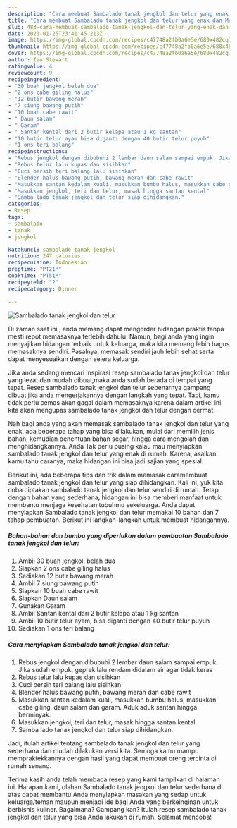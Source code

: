 ```yaml
---
description: "Cara membuat Sambalado tanak jengkol dan telur yang enak dan Mudah Dibuat"
title: "Cara membuat Sambalado tanak jengkol dan telur yang enak dan Mudah Dibuat"
slug: 483-cara-membuat-sambalado-tanak-jengkol-dan-telur-yang-enak-dan-mudah-dibuat
date: 2021-01-25T23:41:45.213Z
image: https://img-global.cpcdn.com/recipes/c47748a2fb0a6e5e/680x482cq70/sambalado-tanak-jengkol-dan-telur-foto-resep-utama.jpg
thumbnail: https://img-global.cpcdn.com/recipes/c47748a2fb0a6e5e/680x482cq70/sambalado-tanak-jengkol-dan-telur-foto-resep-utama.jpg
cover: https://img-global.cpcdn.com/recipes/c47748a2fb0a6e5e/680x482cq70/sambalado-tanak-jengkol-dan-telur-foto-resep-utama.jpg
author: Ian Stewart
ratingvalue: 4
reviewcount: 9
recipeingredient:
- "30 buah jengkol belah dua"
- "2 ons cabe giling halus"
- "12 butir bawang merah"
- "7 siung bawang putih"
- "10 buah cabe rawit"
- " Daun salam"
- " Garam"
- " Santan kental dari 2 butir kelapa atau 1 kg santan"
- "10 butir telur ayam bisa diganti dengan 40 butir telur puyuh"
- "1 ons teri balang"
recipeinstructions:
- "Rebus jengkol dengan dibubuhi 2 lembar daun salam sampai empuk. Jika sudah empuk, geprek lalu rendam didalam air agar tidak keras"
- "Rebus telur lalu kupas dan sisihkan"
- "Cuci bersih teri balang lalu sisihkan"
- "Blender halus bawang putih, bawang merah dan cabe rawit"
- "Masukkan santan kedalam kuali, masukkan bumbu halus, masukkan cabe giling, daun salam dan garam. Aduk aduk santan hingga berminyak."
- "Masukkan jengkol, teri dan telur, masak hingga santan kental"
- "Samba lado tanak jengkol dan telur siap dihidangkan."
categories:
- Resep
tags:
- sambalado
- tanak
- jengkol

katakunci: sambalado tanak jengkol 
nutrition: 247 calories
recipecuisine: Indonesian
preptime: "PT21M"
cooktime: "PT51M"
recipeyield: "2"
recipecategory: Dinner

---
```



![Sambalado tanak jengkol dan telur](https://img-global.cpcdn.com/recipes/c47748a2fb0a6e5e/680x482cq70/sambalado-tanak-jengkol-dan-telur-foto-resep-utama.jpg)

Di zaman  saat ini , anda memang dapat mengorder hidangan praktis tanpa mesti repot memasaknya terlebih dahulu. Namun, bagi anda yang ingin menyajikan hidangan terbaik untuk keluarga, maka kita memang lebih bagus memasaknya sendiri. Pasalnya, memasak sendiri jauh lebih sehat serta dapat menyesuaikan dengan selera keluarga.

Jika anda sedang mencari inspirasi resep sambalado tanak jengkol dan telur yang lezat dan mudah dibuat,maka anda sudah berada di tempat yang tepat. Resep sambalado tanak jengkol dan telur  sebenarnya gampang dibuat jika anda mengerjakannya dengan langkah yang tepat. Tapi, kamu tidak perlu cemas akan gagal dalam memasaknya 
karena dalam artikel ini kita akan mengupas sambalado tanak jengkol dan telur dengan cermat.  



Nah bagi anda yang akan memasak sambalado tanak jengkol dan telur yang enak, ada beberapa tahap yang bisa dilakukan, mulai dari memilih jenis bahan, kemudian penentuan bahan segar, hingga cara mengolah dan menghidangkannya. Anda Tak perlu pusing kalau mau menyiapkan sambalado tanak jengkol dan telur yang enak di rumah. Karena, asalkan kamu  tahu caranya, maka hidangan ini bisa jadi sajian yang spesial.

Berikut ini, ada beberapa tips dan trik dalam memasak caramembuat sambalado tanak jengkol dan telur yang siap dihidangkan. Kali ini, yuk kita coba ciptakan sambalado tanak jengkol dan telur sendiri di rumah. Tetap dengan bahan yang sederhana, hidangan ini bisa memberi manfaat untuk membantu menjaga kesehatan tubuhmu sekeluarga. Anda dapat menyiapkan Sambalado tanak jengkol dan telur memakai 10 bahan dan 7 tahap pembuatan. Berikut ini langkah-langkah untuk membuat hidangannya.

<!--inarticleads1-->

##### Bahan-bahan dan bumbu yang diperlukan dalam pembuatan Sambalado tanak jengkol dan telur:

1. Ambil 30 buah jengkol, belah dua
1. Siapkan 2 ons cabe giling halus
1. Sediakan 12 butir bawang merah
1. Ambil 7 siung bawang putih
1. Siapkan 10 buah cabe rawit
1. Siapkan  Daun salam
1. Gunakan  Garam
1. Ambil  Santan kental dari 2 butir kelapa atau 1 kg santan
1. Ambil 10 butir telur ayam, bisa diganti dengan 40 butir telur puyuh
1. Sediakan 1 ons teri balang




<!--inarticleads2-->

##### Cara menyiapkan Sambalado tanak jengkol dan telur:

1. Rebus jengkol dengan dibubuhi 2 lembar daun salam sampai empuk. Jika sudah empuk, geprek lalu rendam didalam air agar tidak keras
1. Rebus telur lalu kupas dan sisihkan
1. Cuci bersih teri balang lalu sisihkan
1. Blender halus bawang putih, bawang merah dan cabe rawit
1. Masukkan santan kedalam kuali, masukkan bumbu halus, masukkan cabe giling, daun salam dan garam. Aduk aduk santan hingga berminyak.
1. Masukkan jengkol, teri dan telur, masak hingga santan kental
1. Samba lado tanak jengkol dan telur siap dihidangkan.




Jadi, itulah artikel tentang  sambalado tanak jengkol dan telur  yang sederhana dan mudah dilakukan versi kita. Semoga kamu mampu mempraktekkannya dengan hasil yang dapat membuat oreng tercinta di rumah senang. 

Terima kasih anda telah membaca resep yang kami tampilkan di halaman ini. Harapan kami, olahan  Sambalado tanak jengkol dan telur sederhana di atas dapat membantu Anda menyiapkan masakan yang sedap untuk keluarga/teman maupun menjadi ide bagi Anda yang berkeinginan untuk berbisnis kuliner. Bagaimana? Gampang kan? Itulah resep sambalado tanak jengkol dan telur yang bisa Anda lakukan di rumah. Selamat mencoba!

